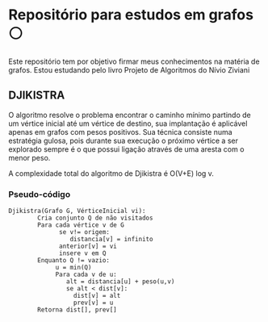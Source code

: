 # Repositório para estudos em grafos ⚪

Este repositório tem por objetivo firmar meus conhecimentos na matéria de grafos. Estou estudando pelo livro Projeto de Algoritmos do Nívio Ziviani

## DJIKISTRA

O algoritmo resolve o problema encontrar o caminho mínimo partindo de um vértice inicial até um vértice de destino, sua implantação é aplicável apenas em grafos com pesos positivos. Sua técnica consiste numa estratégia gulosa, pois durante sua execução o próximo vértice a ser explorado sempre é o que possui ligação através de uma aresta com o menor peso.

A complexidade total do algoritmo de Djikistra é O(V+E) log v.

### Pseudo-código
    
    Djikistra(Grafo G, VérticeInicial vi):
            Cria conjunto Q de não visitados
            Para cada vértice v de G
                  se v!= origem:
                     distancia[v] = infinito
                  anterior[v] = vi
                  insere v em Q
            Enquanto Q != vazio:
                 u = min(Q)
                 Para cada v de u:
                    alt = distancia[u] + peso(u,v)
                    se alt < dist[v]:
                      dist[v] = alt
                      prev[v] = u
            Retorna dist[], prev[]
                
            
